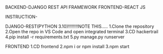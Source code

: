 BACKEND-DJANGO REST API FRAMEWORK
FRONTEND-REACT JS

INSTRUCTION-

DJANGO-REST(PYTHON 3.10)!!!!!!!!NOTE THIS.....
1.Clone the repository
2.Open the repo in VS Code and open integrated terminal
3.CD hackertrail
4.pip install -r requirements.txt
5.py manage.py runserver

FRONTEND
1.CD frontend
2.npm i or npm install
3.npm start

